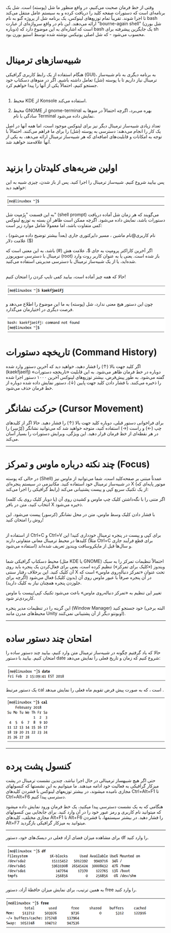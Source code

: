 وقتی از خط فرمان صحبت می‌کنیم، در واقع منظور ما شل (پوسته) است. شل یک برنامه‌ای است که دستورات صفحه کلید را دریافت کرده و به سیستم عامل منتقل می‌کند تا اجرا شوند. تقریباً تمام توزیع‌های لینوکس، یک برنامه شل از پروژه گنو به نام bash ارائه می‌دهند. این نام در واقع سرواژه‌ای از عبارت "bourne-again shell" (شل بورن دوباره) است که اشاره‌ای به این موضوع دارد که bash یک جایگزین پیشرفته برای sh محسوب می‌شود - که شل اصلی یونیکس نوشته شده توسط استیو بورن بود. <br> <br>
# شبیه‌سازهای ترمینال
هنگام استفاده از یک رابط کاربری گرافیکی (GUI)، به برنامه دیگری به نام شبیه‌ساز ترمینال نیاز داریم تا با پوسته (شل) تعامل داشته باشیم. اگر در منوهای دسکتاپ خود جستجو کنیم، احتمالاً یکی از آنها را پیدا خواهیم کرد. <br> <br>

1. محیط KDE از Konsole استفاده می‌کند. <br>

2. محیط GNOME از gnome-terminal بهره می‌برد، اگرچه احتمالاً در منوها به سادگی با نام Terminal نمایش داده می‌شود.<br>

تعداد زیادی شبیه‌ساز ترمینال دیگر نیز برای لینوکس موجود است، اما همه آنها در اصل یک کار را انجام می‌دهند: دسترسی به پوسته (شل) را برای ما فراهم می‌کنند. احتمالاً با توجه به امکانات و قابلیت‌های اضافه‌ای که هر شبیه‌ساز ترمینال ارائه می‌دهد، به یکی از آنها علاقه‌مند خواهید شد.<br> <br>

# اولین ضربه‌های کلیدتان را بزنید 

پس بیایید شروع کنیم. شبیه‌ساز ترمینال را اجرا کنید. پس از باز شدن، چیزی شبیه به این خواهید دید: <br>

![](../images/0000001.png)

به این قسمت "پِرُمپت شل" (shell prompt) می‌گویند که هر زمان شل آماده دریافت دستورات باشد، نمایش داده می‌شود. اگرچه ممکن است ظاهر آن بسته به توزیع لینوکس کمی متفاوت باشد، اما معمولاً شامل موارد زیر است: <br>

نام کاربری@نام ماشین 
،
مسیر دایرکتوری جاری (بعداً بیشتر توضیح داده می‌شود) 
،
علامت دلار ($)

اگر آخرین کاراکتر پرومپت به جای $، علامت هش (#) باشد، به این معنی است که ترمینال با دسترسی سوپریوزر (root) باز شده است.
یعنی یا به عنوان کاربر روت وارد شده‌اید،
یا از یک شبیه‌ساز ترمینال با دسترسی مدیریتی استفاده می‌کنید. <br><br>

حالا که همه چیز آماده است، بیایید کمی تایپ کردن را امتحان کنیم! <br>

![](../images/0000002.png)

چون این دستور هیچ معنی ندارد، شل (پوسته) به ما این موضوع را اطلاع می‌دهد و فرصت دیگری در اختیارمان می‌گذارد. <br> 

![](../images/0000003.png) 

# تاریخچه دستورات (Command History)

اگر کلید جهت بالا (↑) را فشار دهید، خواهید دید که آخرین دستور وارد شده (kaekfjaeifj) دوباره در خط فرمان ظاهر می‌شود. به این قابلیت «تاریخچه دستورات» گفته می‌شود.
به طور پیش‌فرض، بیشتر توزیع‌های لینوکس آخرین ۱۰۰۰ دستور اجرا شده را ذخیره می‌کنند.
با فشار دادن کلید جهت پایین (↓)، دستور نمایش داده شده دوباره از خط فرمان حذف می‌شود.

# حرکت نشانگر (Cursor Movement)

برای فراخوانی دستور قبلی، دوباره کلید جهت بالا (↑) را فشار دهید. حالا اگر از کلیدهای چپ (←) و راست (→) استفاده کنید، متوجه خواهید شد که می‌توانید نشانگر (کِرْسِر) را در هر نقطه‌ای از خط فرمان قرار دهید. این ویژگی، ویرایش دستورات را بسیار آسان می‌کند.

________________________________________________________________________________________________________________________________________________________________________

# چند نکته درباره ماوس و تمرکز (Focus) 
در حالی که پوسته (Shell) عمدتاً مبتنی بر صفحه‌کلید است، شما می‌توانید از ماوس نیز در شبیه‌ساز ترمینال خود استفاده کنید. مکانیزمی در سیستم پنجره‌ای X (موتور پایه‌ای که رابط گرافیکی را اجرا می‌کند) از یک تکنیک سریع کپی و پیست پشتیبانی می‌کند:

اگر متنی را با نگه‌داشتن کلیک چپ ماوس و کشیدن روی آن (یا دوبار کلیک روی یک کلمه) انتخاب کنید، متن در بافر X ذخیره می‌شود.

با فشار دادن کلیک وسط ماوس، متن در محل نشانگر (کرسور) پیست می‌شود. این روش را امتحان کنید! <br> <br>

از استفاده از Ctrl+C و Ctrl+V برای کپی و پیست در پنجره ترمینال خودداری کنید! این کلیدها در محیط ترمینال معانی متفاوتی دارند (مثلاً Ctrl+C برای قطع فرآیند جاری استفاده می‌شود) و سال‌ها قبل از مایکروسافت ویندوز تعریف شده‌اند. <br><br>

محیط دسکتاپ گرافیکی شما (مثل KDE یا GNOME) احتمالاً تنظیمات تمرکز را به سبک ویندوز («کلیک برای تمرکز») تنظیم کرده است، یعنی برای فعال‌کردن یک پنجره باید روی آن کلیک کنید. این برخلاف رفتار سنتی X تحت عنوان «تمرکز دنباله‌روی ماوس» است که در آن پنجره صرفاً با عبور ماوس روی آن (بدون کلیک) فعال می‌شود (اگرچه برای جلوزدن پنجره همچنان نیاز به کلیک دارید).

تغییر این تنظیم به «تمرکز دنباله‌روی ماوس» باعث می‌شود تکنیک کپی/پیست با ماوس کاربردی‌تر شود.

این گزینه را در تنظیمات مدیر پنجره (Window Manager) خود جستجو کنید (البته برخی محیط‌های مدرن مانند Unity اوبونتو دیگر از آن پشتیبانی نمی‌کنند). 

_________________________________________________________________________________________________________________________________________________________________________

# امتحان چند دستور ساده

حالا که یاد گرفتیم چگونه در شبیه‌ساز ترمینال متن وارد کنیم، بیایید چند دستور ساده را امتحان کنیم.
بیایید با دستور date شروع کنیم که زمان و تاریخ فعلی را نمایش می‌دهد:

![](../images/0000004.png) 

یک دستور مرتبط cal است ، که به صورت پیش فرض تقویم ماه فعلی را نمایش میدهد . 

![](../images/0000005.png) 

_________________________________________________________________________________________________________________________________________________________________________

 # کنسول پشت پرده
حتی اگر هیچ شبیهساز ترمینالی در حال اجرا نباشد، چندین نشست ترمینال در پشت میزکار گرافیکی به فعالیت خود ادامه میدهند. ما میتوانیم به این نشستها که کنسولهای مجازی نامیده میشوند، در بیشتر توزیعهای لینوکس با فشردن کلیدهای Ctrl+Alt+F1 تا Ctrl+Alt+F6 دسترسی پیدا کنیم.

هنگامی که به یک نشست دسترسی پیدا میکنید، یک خط فرمان ورود نمایش داده میشود که میتوانید نام کاربری و رمز عبور خود را در آن وارد کنید. برای جابجایی بین کنسولهای مجازی مختلف، کلیدهای Alt+F1 تا Alt+F6 را فشار دهید. در بیشتر سیستمها، با فشردن Alt+F7 میتوانید به میزکار گرافیکی بازگردید.

_________________________________________________________________________________________________________________________________________________________________________

برای مشاهده میزان فضای آزاد فعلی در دیسک‌های خود، دستور df را وارد کنید.

![](../images/0000006.png)
 
به همین ترتیب، برای نمایش میزان حافظهٔ آزاد، دستور free را وارد کنید.

![](../images/0000007.png)